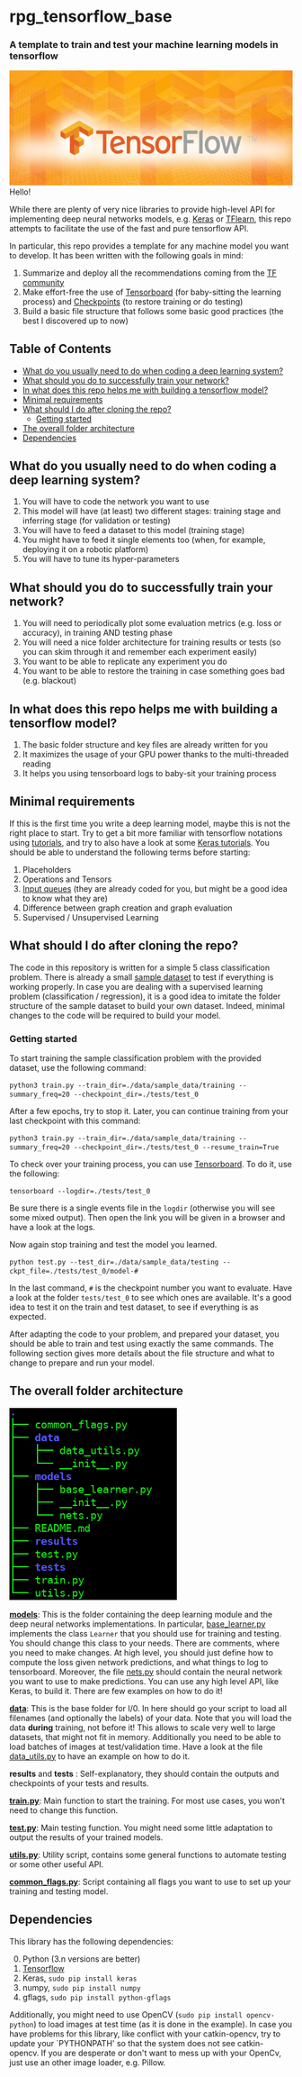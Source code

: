# rpg\_tensorflow\_base
### A template to train and test your machine learning models in tensorflow

![alt text](./readme_img/tensorflowo.jpg)
Hello!

While there are plenty of very nice libraries to provide high-level API for
implementing deep neural networks models, e.g. [Keras](https://keras.io/) or [TFlearn](http://tflearn.org/), this repo
attempts to facilitate the use of the fast and pure tensorflow API.

In particular, this repo provides a template for any machine model you want
to develop. It has been written with the following goals in mind:

1. Summarize and deploy all the recommendations coming from the [TF community](https://www.tensorflow.org/performance/performance_guide)
2. Make effort-free the use of [Tensorboard](https://www.tensorflow.org/get_started/summaries_and_tensorboard) (for baby-sitting the learning process) and [Checkpoints](https://www.tensorflow.org/programmers_guide/variables) (to restore training or do testing) 
3. Build a basic file structure that follows some basic good practices (the best I discovered up to now)

## Table of Contents

* [What do you usually need to do when coding a deep learning system?](#what-do-you-usually-need-to-do-when-coding-a-deep-learning-system)
* [What should you do to successfully train your network?](#what-should-you-do-to-successfully-train-your-network)
* [In what does this repo helps me with building a tensorflow model?](#in-what-does-this-repo-helps-me-with-building-a-tensorflow-model)
* [Minimal requirements](#minimal-requirements)
* [What should I do after cloning the repo?](#what-should-i-do-after-cloning-the-repo)
  * [Getting started](#getting-started)
* [The overall folder architecture](#the-overall-folder-architecture)
* [Dependencies](#dependencies)

## What do you usually need to do when coding a deep learning system?

1. You will have to code the network you want to use
2. This model will have (at least) two different stages: training stage and inferring stage (for validation or testing)
3. You will have to feed a dataset to this model (training stage)
4. You might have to feed it single elements too (when, for example, deploying it on a robotic platform)
5. You will have to tune its hyper-parameters

## What should you do to successfully train your network?

1. You will need to periodically plot some evaluation metrics (e.g. loss or accuracy), in training AND testing phase
2. You will need a nice folder architecture for training results or tests (so you can skim through it and remember each experiment easily)
3. You want to be able to replicate any experiment you do
4. You want to be able to restore the training in case something goes bad (e.g. blackout)

## In what does this repo helps me with building a tensorflow model?

1. The basic folder structure and key files are already written for you
2. It maximizes the usage of your GPU power thanks to the multi-threaded reading
3. It helps you using tensorboard logs to baby-sit your training process

## Minimal requirements

If this is the first time you write a deep learning model, maybe this is not the right place to start. Try to get a bit more familiar
with tensorflow notations using [tutorials](https://www.tensorflow.org/get_started/mnist/beginners), and try to also have a look at some [Keras tutorials](https://keras.io/getting-started/sequential-model-guide/#examples).
You should be able to understand the following terms before starting:

1. Placeholders
2. Operations and Tensors
3. [Input queues](https://blog.metaflow.fr/tensorflow-how-to-optimise-your-input-pipeline-with-queues-and-multi-threading-e7c3874157e0) (they are already coded for you, but might be a good idea to know what they are)
4. Difference between graph creation and graph evaluation
5. Supervised / Unsupervised Learning


## What should I do after cloning the repo?

The code in this repository is written for a simple 5 class classification problem. There is already a small [sample dataset](./data/sample_data) to
test if everything is working properly. In case you are dealing with a supervised learning problem (classification / regression),
it is a good idea to imitate the folder structure of the sample dataset to build your own dataset.
Indeed, minimal changes to the code will be required to build your model.

### Getting started

To start training the sample classification problem with the provided dataset, use the following command:

```
python3 train.py --train_dir=./data/sample_data/training --summary_freq=20 --checkpoint_dir=./tests/test_0
```

After a few epochs, try to stop it. Later, you can continue training from your last checkpoint with this command:

```
python3 train.py --train_dir=./data/sample_data/training --summary_freq=20 --checkpoint_dir=./tests/test_0 --resume_train=True
```

To check over your training process, you can use [Tensorboard](https://www.tensorflow.org/get_started/summaries_and_tensorboard). To do it, use the following:

```
tensorboard --logdir=./tests/test_0
```

Be sure there is a single events file in the `logdir` (otherwise you will see some mixed output). Then open the link you will be given in a browser and have a look at the logs.

Now again stop training and test the model you learned. 

```
python test.py --test_dir=./data/sample_data/testing --ckpt_file=./tests/test_0/model-#
```

In the last command, `#` is the checkpoint number you want to evaluate. Have a look at the folder `tests/test_0` to see which ones are available.
It's a good idea to test it on the train and test dataset, to see if everything is as expected.

After adapting the code to your problem, and prepared your dataset, you should be able to train and test using exactly the same commands. The following section gives more details about the file structure and what to change to prepare and run your model.

## The overall folder architecture

![alt text](./readme_img/folder_struct.png "Folder Structure")

[__models__](/models): This is the folder containing the deep learning module and the deep neural networks implementations. In particular, [base_learner.py](./models/base_learner.py)
implements the class `Learner` that you should use for training and testing. You should change this class to your needs. There are comments, where
you need to make changes. At high level, you should just define how to compute the loss given network predictions, and what things to log to
tensorboard. Moreover, the file [nets.py](./models/nets.py) should contain the neural network you want to use to make predictions. You can use any high level
API, like Keras, to build it. There are few examples on how to do it!

[__data__](./data): This is the base folder for I/0. In here should go your script to load all filenames (and optionally the labels) of your data. Note
that you will load the data __during__ training, not before it! This allows to scale very well to large datasets, that might not fit in memory.
Additionally you need to be able to load batches of images at test/validation time. Have a look at the file [data_utils.py](./data/data_utils.py) to have an example on how to do it.

__results__ and __tests__ : Self-explanatory, they should contain the outputs and checkpoints of your tests and results.

[__train.py__](./train.py): Main function to start the training. For most use cases, you won't need to change this function.

[__test.py__](./test.py): Main testing function. You might need some little adaptation to output the results of your trained models.

[__utils.py__](./utils.py): Utility script, contains some general functions to automate testing or some other useful API.

[__common_flags.py__](./common_flags.py): Script containing all flags you want to use to set up your training and testing model.

## Dependencies

This library has the following dependencies:

0. Python (3.n versions are better)
1. [Tensorflow](https://www.tensorflow.org/install/)
2. Keras, ```sudo pip install keras```
3. numpy, ```sudo pip install numpy```
4. gflags, ```sudo pip install python-gflags ```

Additionally, you might need to use OpenCV (```sudo pip install opencv-python```) to load images at test time (as it is done in the example). In case you have problems for this library,
like conflict with your catkin-opencv, try to update your `PYTHONPATH' so that the system does not see catkin-opencv. If you are desperate or don't want
to mess up with your OpenCv, just use an other image loader, e.g. Pillow.
